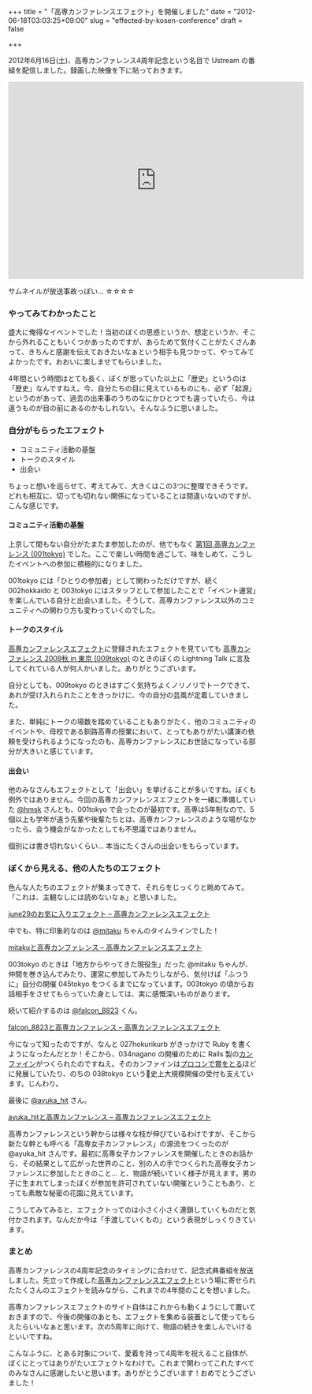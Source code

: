 +++
title = "「高専カンファレンスエフェクト」を開催しました"
date = "2012-06-18T03:03:25+09:00"
slug = "effected-by-kosen-conference"
draft = false

+++

<p>2012年6月16日(土)、高専カンファレンス4周年記念という名目で Ustream の番組を配信しました。録画した映像を下に貼っておきます。</p>
<p><iframe src="http://www.ustream.tv/embed/recorded/23348359" width="600" height="400" scrolling="no" frameborder="0" style="border: 0px none transparent;"></iframe></p>
<p>サムネイルが放送事故っぽい… ☆☆☆☆</p>
<h3>やってみてわかったこと</h3>
<p>盛大に俺得なイベントでした！当初のぼくの思惑というか、想定というか、そこから外れることもいくつかあったのですが、あらためて気付くことがたくさんあって、きちんと感謝を伝えておきたいなぁという相手も見つかって、やってみてよかったです。おおいに楽しませてもらいました。</p>
<p>4年間という時間はとても長く、ぼくが思っていた以上に「歴史」というのは「歴史」なんですねえ。今、自分たちの目に見えているものにも、必ず「起源」というのがあって、過去の出来事のうちのなにかひとつでも違っていたら、今は違うものが目の前にあるのかもしれない。そんなふうに思いました。</p>
<h3>自分がもらったエフェクト</h3>
<ul>
<li>コミュニティ活動の基盤</li>
<li>トークのスタイル</li>
<li>出会い</li>
</ul>
<p>ちょっと想いを巡らせて、考えてみて、大きくはこの3つに整理できそうです。どれも相互に、切っても切れない関係になっていることは間違いないのですが、こんな感じです。</p>
<h4>コミュニティ活動の基盤</h4>
<p>上京して間もない自分がたまたま参加したのが、他でもなく <a href="http://kceffect.org/events/001tokyo" title="第1回 高専カンファレンス (001tokyo) - 高専カンファレンスエフェクト #kosenconf">第1回 高専カンファレンス (001tokyo)</a> でした。ここで楽しい時間を過ごして、味をしめて、こうしたイベントへの参加に積極的になりました。</p>
<p>001tokyo には「ひとりの参加者」として関わっただけですが、続く 002hokkaido と 003tokyo にはスタッフとして参加したことで「イベント運営」を楽しんでいる自分と出会いました。そうして、高専カンファレンス以外のコミュニティへの関わり方も変わっていくのでした。</p>
<h4>トークのスタイル</h4>
<p><a href="http://kceffect.org/" title="高専カンファレンスエフェクト #kosenconf">高専カンファレンスエフェクト</a>に登録されたエフェクトを見ていても <a href="http://kceffect.org/events/009tokyo" title="高専カンファレンス 2009秋 in 東京 (009tokyo) - 高専カンファレンスエフェクト #kosenconf">高専カンファレンス 2009秋 in 東京 (009tokyo)</a> のときのぼくの Lightning Talk に言及してくれている人が何人かいました。ありがとうございます。</p>
<p>自分としても、009tokyo のときはすごく気持ちよくノリノリでトークできて、あれが受け入れられたことをきっかけに、今の自分の芸風が定着していきました。</p>
<p>また、単純にトークの場数を踏めていることもありがたく、他のコミュニティのイベントや、母校である釧路高専の授業において、とってもありがたい講演の依頼を受けられるようになったのも、高専カンファレンスにお世話になっている部分が大きいと感じています。</p>
<h4>出会い</h4>
<p>他のみなさんもエフェクトとして「出会い」を挙げることが多いですね。ぼくも例外ではありません。今回の高専カンファレンスエフェクトを一緒に準備していた <a href="http://hmsk.me/" title="Kengo Hamasaki">@hmsk</a> さんとも、001tokyo で会ったのが最初です。高専は5年制なので、5個以上も学年が違う先輩や後輩たちとは、高専カンファレンスのような場がなかったら、会う機会がなかったとしても不思議ではありません。</p>
<p>個別には書き切れないくらい… 本当にたくさんの出会いをもらっています。</p>
<h3>ぼくから見える、他の人たちのエフェクト</h3>
<p>色んな人たちのエフェクトが集まってきて、それらをじっくりと眺めてみて。「これは、主観なしには読めないなぁ」と思いました。</p>
<p><a href="http://kceffect.org/users/june29/favorites" title="june29のお気に入りエフェクト - 高専カンファレンスエフェクト #kosenconf">june29のお気に入りエフェクト &#8211; 高専カンファレンスエフェクト</a></p>
<p>中でも、特に印象的なのは <a href="https://twitter.com/#!/mitaku" title="TakumiMIURA (mitaku) on Twitter">@mitaku</a> ちゃんのタイムラインでした！</p>
<p><a href="http://kceffect.org/users/mitaku" title="mitakuと高専カンファレンス - 高専カンファレンスエフェクト #kosenconf">mitakuと高専カンファレンス &#8211; 高専カンファレンスエフェクト</a></p>
<p>003tokyo のときは「地方からやってきた現役生」だった @mitaku ちゃんが、仲間を巻き込んでみたり、運営に参加してみたりしながら、気付けば「ふつうに」自分の開催 045tokyo をつくるまでになっています。003tokyo の頃からお話相手をさせてもらっていた身としては、実に感慨深いものがあります。</p>
<p>続いて紹介するのは <a href="https://twitter.com/#!/falcon_8823" title="Hayato OKUMOTO (falcon_8823) on Twitter">@falcon_8823</a> くん。</p>
<p><a href="http://kceffect.org/users/falcon_8823" title="falcon_8823と高専カンファレンス - 高専カンファレンスエフェクト #kosenconf">falcon_8823と高専カンファレンス &#8211; 高専カンファレンスエフェクト</a></p>
<p>今になって知ったのですが、なんと 027hokurikurb がきっかけで Ruby を書くようになったんだとか！そこから、034nagano の開催のために Rails 製の<a href="http://conf-in.com/" title="カンファイン">カンファイン</a>がつくられたのですねえ。そのカンファインは<a href="http://blog.falconsrv.net/2011/12/blog-post.html" title="Falcon’s Diary: カンファインがプロコンに残したいメッセージ">プロコンで賞をとる</a>ほどに発展していたり、のちの 038tokyo という史上大規模開催の受付も支えています。じんわり。</p>
<p>最後に <a href="https://twitter.com/#!/ayuka_hit" title="ayuka_hit (ayuka_hit) on Twitter">@ayuka_hit</a> さん。</p>
<p><a href="http://kceffect.org/users/ayuka_hit" title="ayuka_hitと高専カンファレンス - 高専カンファレンスエフェクト #kosenconf">ayuka_hitと高専カンファレンス &#8211; 高専カンファレンスエフェクト</a></p>
<p>高専カンファレンスという幹からは様々な枝が伸びているわけですが、そこから新たな幹とも呼べる「高専女子カンファレンス」の源流をつくったのが @ayuka_hit さんです。最初に高専女子カンファレンスを開催したときのお話から、その結果として広がった世界のこと、別の人の手でつくられた高専女子カンファレンスに参加したときのこと… と、物語が続いていく様子が見えます。男の子に生まれてしまったぼくが参加を許可されていない開催ということもあり、とっても素敵な秘密の花園に見えています。</p>
<p>こうしてみてみると、エフェクトってのは小さく小さく連鎖していくものだと気付かされます。なんだか今は「手渡していくもの」という表現がしっくりきています。</p>
<h3>まとめ</h3>
<p>高専カンファレンスの4周年記念のタイミングに合わせて、記念式典番組を放送しました。先立って作成した<a href="http://kceffect.org/" title="高専カンファレンスエフェクト #kosenconf">高専カンファレンスエフェクト</a>という場に寄せられたたくさんのエフェクトを読みながら、これまでの4年間のことを想いました。</p>
<p>高専カンファレンスエフェクトのサイト自体はこれからも動くようにして置いておきますので、今後の開催のあとも、エフェクトを集める装置として使ってもらえたらいいなぁと思います。次の5周年に向けて、物語の続きを楽しんでいけるといいですね。</p>
<p>こんなふうに、とある対象について、愛着を持って4周年を祝えること自体が、ぼくにとってはありがたいエフェクトなわけで。これまで関わってこれたすべてのみなさんに感謝したいと思います。ありがとうございます！おめでとうございました！</p>
